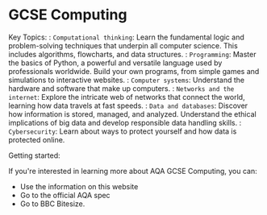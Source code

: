 # GCSE Computing

Key Topics:
: `Computational thinking`: Learn the fundamental logic and problem-solving techniques that underpin all computer science. This includes algorithms, flowcharts, and data structures.
: `Programming`: Master the basics of Python, a powerful and versatile language used by professionals worldwide. Build your own programs, from simple games and simulations to interactive websites.
: `Computer systems`: Understand the hardware and software that make up computers.
: `Networks and the internet`: Explore the intricate web of networks that connect the world, learning how data travels at fast speeds.
: `Data and databases`: Discover how information is stored, managed, and analyzed. Understand the ethical implications of big data and develop responsible data handling skills.
: `Cybersecurity`: Learn about ways to protect yourself and how data is protected online.

Getting started:

If you're interested in learning more about AQA GCSE Computing, you can:

* Use the information on this website
* Go to the official AQA spec
* Go to BBC Bitesize.
